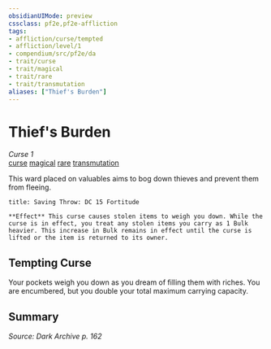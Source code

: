 ```yaml
---
obsidianUIMode: preview
cssclass: pf2e,pf2e-affliction
tags:
- affliction/curse/tempted
- affliction/level/1
- compendium/src/pf2e/da
- trait/curse
- trait/magical
- trait/rare
- trait/transmutation
aliases: ["Thief's Burden"]
---
```

# Thief's Burden
*Curse 1*  
[curse](rules/traits/curse.md "Curse Effect Trait")  [magical](rules/traits/magical.md "Magical Item Trait")  [rare](rules/traits/rare.md "Rare Rarity Trait")  [transmutation](rules/traits/transmutation.md "Transmutation School Trait")  

This ward placed on valuables aims to bog down thieves and prevent them from fleeing.

```ad-inline-affliction
title: Saving Throw: DC 15 Fortitude

**Effect** This curse causes stolen items to weigh you down. While the curse is in effect, you treat any stolen items you carry as 1 Bulk heavier. This increase in Bulk remains in effect until the curse is lifted or the item is returned to its owner.
```

## Tempting Curse

Your pockets weigh you down as you dream of filling them with riches. You are encumbered, but you double your total maximum carrying capacity.

## Summary

*Source: Dark Archive p. 162*